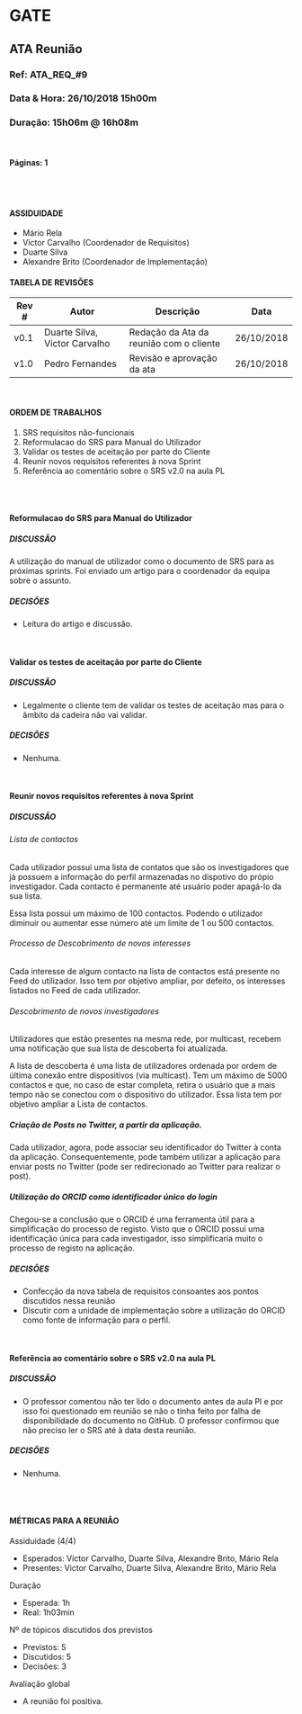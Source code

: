 # GATE

## ATA Reunião

### Ref: ATA_REQ_#9

### Data & Hora: 26/10/2018 15h00m

### Duração: 15h06m @ 16h08m
 
 <br/>

#### Páginas: 1

<br/> 
<br/>

#### ASSIDUIDADE

- Mário Rela
- Victor Carvalho (Coordenador de Requisitos)
- Duarte Silva
- Alexandre Brito (Coordenador de Implementação)

<People atending the meeting>

#### TABELA DE REVISÕES

Rev # | Autor|  Descrição | Data
--- | --- | --- | ---
v0.1 | Duarte Silva, Victor Carvalho | Redação da Ata da reunião com o cliente | 26/10/2018
v1.0 | Pedro Fernandes | Revisão e aprovação da ata | 26/10/2018

<br/>

#### ORDEM DE TRABALHOS

1. SRS requisitos não-funcionais
2. Reformulacao do SRS para Manual do Utilizador
3. Validar os testes de aceitação por parte do Cliente
4. Reunir novos requisitos referentes à nova Sprint
5. Referência ao comentário sobre o SRS v2.0 na aula PL

<br/> 
<br/>

#### Reformulacao do SRS para Manual do Utilizador
##### DISCUSSÃO
A utilização do manual de utilizador como o documento de SRS para as próximas sprints. Foi enviado um artigo para o coordenador da equipa sobre o assunto.

##### DECISÕES
- Leitura do artigo e discussão.

<br/>

#### Validar os testes de aceitação por parte do Cliente
##### DISCUSSÃO

- Legalmente o cliente tem de validar os testes de aceitação mas para o âmbito da cadeira não vai validar.

##### DECISÕES

- Nenhuma.

<br/>

#### Reunir novos requisitos referentes à nova Sprint
##### DISCUSSÃO
###### Lista de contactos
Cada utilizador possui uma lista de contatos que são os investigadores que já possuem a informação do perfil armazenadas no dispotivo do própio investigador. Cada contacto é permanente até usuário poder apagá-lo da sua lista.

Essa lista possui um máximo de 100 contactos. Podendo o utilizador diminuir ou aumentar esse número até um limite de 1 ou 500 contactos.

###### Processo de Descobrimento de novos interesses
Cada interesse de algum contacto na lista de contactos está presente no Feed do utilizador. Isso tem por objetivo ampliar, por defeito, os interesses listados no Feed de cada utilizador.

###### Descobrimento de novos investigadores
Utilizadores que estão presentes na mesma rede, por multicast, recebem uma notificação que sua lista de descoberta foi atualizada.

A lista de descoberta é uma lista de utilizadores ordenada por ordem de última conexão entre dispositivos (via multicast). Tem um máximo de 5000 contactos e que, no caso de estar completa, retira o usuário que a mais tempo não se conectou com o dispositivo do utilizador. Essa lista tem por objetivo ampliar a Lista de contactos.

##### Criação de Posts no Twitter, a partir da aplicação.

Cada utilizador, agora, pode associar seu identificador do Twitter à conta da aplicação. Consequentemente, pode também utilizar a aplicação para enviar posts no Twitter (pode ser redirecionado ao Twitter para realizar o post).

##### Utilização do ORCID como identificador único do login
Chegou-se a conclusão que o ORCID é uma ferramenta útil para a simplificação do processo de registo. Visto que o ORCID possui uma identificação única para cada investigador, isso simplificaria muito o processo de registo na aplicação.

##### DECISÕES

- Confecção da nova tabela de requisitos consoantes aos pontos discutidos nessa reunião
- Discutir com a unidade de implementação sobre a utilização do ORCID como fonte de informação para o perfil.


<br/>

#### Referência ao comentário sobre o SRS v2.0 na aula PL
##### DISCUSSÃO

- O professor comentou não ter lido o documento antes da aula Pl e por isso foi questionado em reunião se não o tinha feito por falha de disponibilidade do documento no GitHub. O professor confirmou que não preciso ler o SRS até à data desta reunião.

##### DECISÕES

- Nenhuma.

<br/> 
<br/>

#### MÉTRICAS PARA A REUNIÃO
Assiduidade (4/4)

- Esperados: Victor Carvalho, Duarte Silva, Alexandre Brito, Mário Rela
- Presentes: Victor Carvalho, Duarte Silva, Alexandre Brito, Mário Rela

Duração

- Esperada: 1h
- Real: 1h03min

Nº de tópicos discutidos dos previstos

- Previstos: 5
- Discutidos: 5
- Decisões: 3

Avaliação global
- A reunião foi positiva.
